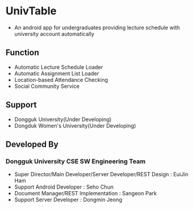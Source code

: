 # UnivTable
- An android app for undergraduates providing lecture schedule with university account automatically

## Function
- Automatic Lecture Schedule Loader
- Automatic Assignment List Loader
- Location-based Attendance Checking
- Social Community Service

## Support
- Dongguk University(Under Developing)
- Dongduk Women's University(Under Developing)

## Developed By
### Dongguk University CSE SW Engineering Team
- Super Director/Main Developer/Server Developer/REST Design : EuiJin Ham
- Support Android Developer : Seho Chun
- Document Manager/REST Implementation : Sangeon Park
- Support Server Developer : Dongmin Jeong
